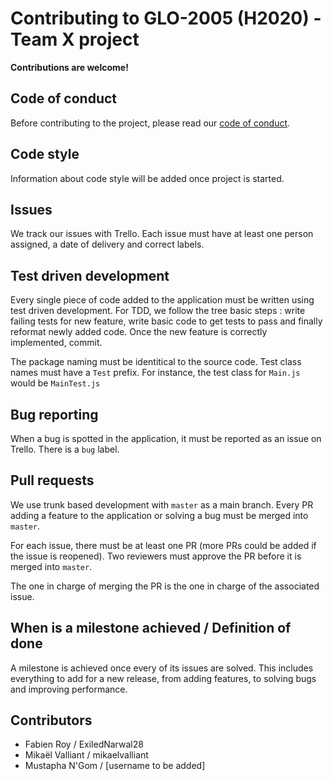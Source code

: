 # Contributing to GLO-2005 (H2020) - Team X project

**Contributions are welcome!**

## Code of conduct

Before contributing to the project, please read our [code of conduct](https://github.com/ExiledNarwal28/glo-2005-project/blob/master/CODE_OF_CONDUCT.md).

## Code style

Information about code style will be added once project is started.

## Issues

We track our issues with Trello. Each issue must have at least one person assigned, a date of delivery and correct labels.

## Test driven development

Every single piece of code added to the application must be written using test driven development. For TDD, we follow the tree basic steps : write failing tests for new feature, write basic code to get tests to pass and finally reformat newly added code. Once the new feature is correctly implemented, commit.

The package naming must be identitical to the source code. Test class names must have a `Test` prefix. For instance, the test class for `Main.js` would be `MainTest.js`

## Bug reporting

When a bug is spotted in the application, it must be reported as an issue on Trello. There is a `bug` label.

## Pull requests

We use trunk based development with `master` as a main branch. Every PR adding a feature to the application or solving a bug must be merged into `master`.

For each issue, there must be at least one PR (more PRs could be added if the issue is reopened). Two reviewers must approve the PR before it is merged into `master`.

The one in charge of merging the PR is the one in charge of the associated issue.

## When is a milestone achieved / Definition of done

A milestone is achieved once every of its issues are solved. This includes everything to add for a new release, from adding features, to solving bugs and improving performance.

## Contributors

- Fabien Roy / ExiledNarwal28
- Mikaël Valliant / mikaelvalliant
- Mustapha N'Gom / [username to be added]
